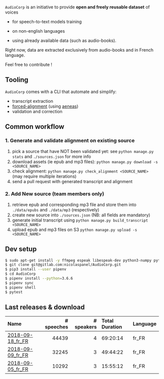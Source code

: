 `AudioCorp` is an initiative to provide **open and freely reusable dataset** of voices 

 - for speech-to-text models training

 - on non-english languages 

 - using already available data (such as audio-books).
 

Right now, data are extracted exclusively from audio-books and in French language.

Feel free to contribute ! 



## Tooling

`AudioCorp`  comes with a CLI that automate and simplify:
 - transcript extraction
 - [forced-alignment](https://github.com/pettarin/forced-alignment-tools#definition-of-forced-alignment) (using [aeneas](https://github.com/readbeyond/aeneas))
 - validation and correction



## Common workflow

### 1. Generate and validate alignment on existing source

1. pick a source that have NOT been validated yet: see `python manage.py stats` and `./sources.json` for more info
2. download assets (ie epub and mp3 files): `python manage.py download -s <SOURCE_NAME>`
3. check alignment: `python manage.py check_alignment <SOURCE_NAME>` (may require multiple iterations)
4. send a pull request with generated transcript and alignment

### 2. Add New source (team members only)

1. retrieve epub and corresponding mp3 file and store them into `./data/epubs` and `./data/mp3` (respectively)
2. create new source into `./sources.json` (NB: all fields are mandatory)
3. generate initial transcript using `python manage.py build_transcript <SOURCE_NAME>`
4. upload epub and mp3 files on S3 `python manage.py upload -s <SOURCE_NAME>` 


## Dev setup 

```sh
$ sudo apt-get install -y ffmpeg espeak libespeak-dev python3-numpy python-numpy libncurses-dev libncursesw5-dev sox libsqlite3-dev
$ git clone git@gitlab.com:nicolaspanel/AudioCorp.git
$ pip3 install --user pipenv
$ cd AudioCorp
$ pipenv install --python=3.6.6
$ pipenv sync
$ pipenv shell
$ pytest
```


## Last releases & download

| Name                                                                                               |   # speeches |   # speakers | Total Duration   | Language   |
|:---------------------------------------------------------------------------------------------------|-------------:|-------------:|:-----------------|:-----------|
| [2018-09-18_fr_FR](https://s3.eu-west-3.amazonaws.com/audiocorp/releases/2018-09-18_fr_FR.zip)     |        44439 |            4 | 69:20:14         | fr_FR      |
| [2018-09-09_fr_FR](https://s3.eu-west-3.amazonaws.com/audiocorp/releases/2018-09-09_fr_FR.zip)     |        32245 |            3 | 49:44:22         | fr_FR      |
| [2018-09-05_fr_FR](https://s3.eu-west-3.amazonaws.com/audiocorp/releases/2018-09-05_fr_FR.zip)     |        10292 |            3 | 15:55:12         | fr_FR      |
